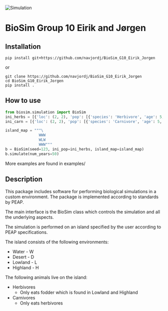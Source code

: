 ![Simulation](https://github.com/navjordj/BioSim_G10_Eirik_Jorgen/workflows/Python%20application/badge.svg)

# BioSim Group 10 Eirik and Jørgen

## Installation
```console
pip install git+https://github.com/navjordj/BioSim_G10_Eirik_Jorgen

```

or

```console
git clone https://github.com/navjordj/BioSim_G10_Eirik_Jorgen
cd BioSim_G10_Eirik_Jorgen
pip install .
```


## How to use
``` python
from biosim.simulation import BioSim
ini_herbs = [{'loc': (2, 2), 'pop': [{'species': 'Herbivore', 'age': 5, 'weight': 50} for _ in range(50)]}]         
ini_carn = [{'loc': (2, 2), 'pop': [{'species': 'Carnivore', 'age': 5, 'weight': 50} for _ in range(50)]}]

island_map = """\
               WWW
               WLW
               WWW"""
b = BioSim(seed=123, ini_pop=ini_herbs, island_map=island_map)
b.simulate(num_years=50)
```
More examples are found in examples/


## Description
This package includes software for performing biological simulations in a custom environment. 
The package is implemented according to standards by PEAP.

The main interface is the BioSim class which controls the simulation and all the underlying aspects.

The simulation is performed on an island specified by the user according to PEAP specifications.

The island consists of the following environments:

* Water - W
* Desert - D
* Lowland - L
* Highland - H

The following animals live on the island:
* Herbivores
  * Only eats fodder which is found in Lowland and Highland
* Carnivores
  * Only eats herbivores
